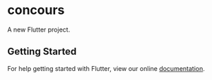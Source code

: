 # concours

A new Flutter project.

## Getting Started

For help getting started with Flutter, view our online
[documentation](https://flutter.io/).
